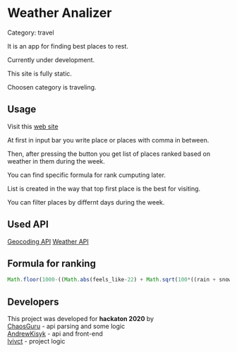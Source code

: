 # Weather Analizer
Category: travel

It is an app for finding best places to rest.

Currently under development.

This site is fully static.

Choosen category is traveling.

## Usage

Visit this [web site](https://hackaton-42a97.web.app/) 

At first in input bar you write place or places with comma in between.

Then, after pressing the button you get list of places ranked based on weather in them during the week.

You can find specific formula for rank cumputing later.

List is created in the way that top first place is the best for visiting.

You can filter places by differnt days during the week.

## Used API
[Geocoding API](https://developers.google.com/maps/documentation/geocoding/overview)
[Weather API](https://openweathermap.org/api)

## Formula for ranking

```javascript
Math.floor(1000-((Math.abs(feels_like-22) + Math.sqrt(100*((rain + snow))/24) + Math.pow(wind_speed/12, 2))*10 + clouds))
```

## Developers

This project was developed for **hackaton 2020** by  
[ChaosGuru](https://github.com/ChaosGuru) - api parsing and some logic  
[AndrewKisyk](https://github.com/AndrewKisyk) - api and front-end  
[lvivct](https://github.com/lvivct) - project logic  
